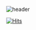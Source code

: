 ![header](https://capsule-render.vercel.app/api?type=Waving&color=aaa&height=130&section=header&text=%20&fontSize=50)

<!-- 깃헙페이지 공사중 -->

<!-- 기술 태그 
tag from https://shields.io/category/dependencies
logos from https://simpleicons.org/
-->

<!-- PhotoShop
<img src="https://img.shields.io/badge/React-61DAFB?style=flat-square&logo=React&logoColor=black"/>
<img src="https://img.shields.io/badge/Adobe%20Photoshop-31A8FF?style=flat&logo=React&logoColor=black"/>
<img src="https://img.shields.io/badge/React-61DAFB?style=flat&logo=React&logoColor=black"/>
<img src="https://img.shields.io/badge/javaScript-orange?style=flat&logo=42"/> -->

<!-- HITS / 카운터 -->
[![Hits](https://hits.seeyoufarm.com/api/count/incr/badge.svg?url=https%3A%2F%2Fgithub.com%2Fdusunax&count_bg=%2379C83D&title_bg=%23555555&icon=&icon_color=%23E7E7E7&title=hits&edge_flat=false)](https://github.com/dusunax/)

